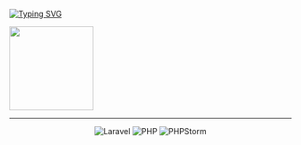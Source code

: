 [![Typing SVG](https://readme-typing-svg.herokuapp.com?color=777BB4&lines=I+really+love+PHP)](https://git.io/typing-svg)


<img align="center" src="https://github.com/LinkZzZzZZz/LinkZzZzZZz/assets/113850575/3ca69612-c0d6-464b-8822-8f14bf6f4a23" width="150px" />

<hr>
<div align="center">
    <img src="https://img.shields.io/badge/Laravel-black?style=for-the-badge&logo=laravel&logoColor=white" alt="Laravel">
    <img src="https://img.shields.io/badge/PHP-777BB4?style=for-the-badge&logo=php&logoColor=white" alt="PHP">
    <img src="http://img.shields.io/badge/-PHPStorm-181717?style=for-the-badge&logo=phpstorm&logoColor=white" alt="PHPStorm">
</div>
